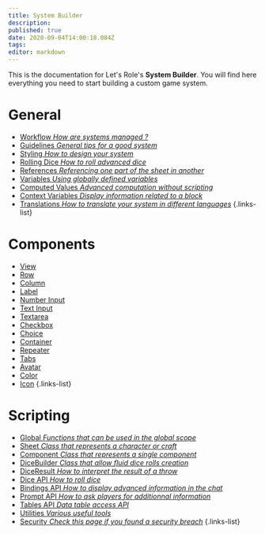 ```yaml
---
title: System Builder
description: 
published: true
date: 2020-09-04T14:00:18.084Z
tags: 
editor: markdown
---
```


This is the documentation for Let's Role's **System Builder**. You will find here everything you need to start building a custom game system.

# General
* [Workflow *How are systems managed ?*](/system-builder/general/workflow) 
* [Guidelines *General tips for a good system*](/system-builder/general/guidelines)
* [Styling *How to design your system*](/system-builder/general/workflow) 
* [Rolling Dice *How to roll advanced dice*](/system-builder/general/workflow) 
* [References *Referencing one part of the sheet in another*](/system-builder/general/workflow) 
* [Variables *Using globally defined variables*](/system-builder/general/workflow) 
* [Computed Values *Advanced computation without scripting*](/system-builder/general/workflow) 
* [Context Variables *Display information related to a block*](/system-builder/general/workflow) 
* [Translations *How to translate your system in different languages*](/system-builder/general/workflow) 
{.links-list}

# Components
* [View](/system-builder/component/view) 
* [Row](/system-builder/component/row) 
* [Column](/system-builder/component/column) 
* [Label](/system-builder/component/label) 
* [Number Input](/system-builder/component/number-input) 
* [Text Input](/system-builder/component/text-input) 
* [Textarea](/system-builder/component/textarea) 
* [Checkbox](/system-builder/component/checkbox)
* [Choice](/system-builder/component/choice)
* [Container](/system-builder/component/container) 
* [Repeater](/system-builder/component/repeater)
* [Tabs](/system-builder/component/tabs)
* [Avatar](/system-builder/component/avatar)
* [Color](/system-builder/component/color)
* [Icon](/system-builder/component/icon) 
{.links-list}

# Scripting
* [Global *Functions that can be used in the global scope*](/system-builder/scripting/global)
* [Sheet *Class that represents a character or craft*](/system-builder/scripting/sheet)
* [Component *Class that represents a single component*](/system-builder/scripting/component)
* [DiceBuilder *Class that allow fluid dice rolls creation*](/system-builder/scripting/dice-builder)
* [DiceResult *How to interpret the result of a throw*](/system-builder/scripting/dice-result)
* [Dice API *How to roll dice*](/system-builder/scripting/dice-api)
* [Bindings API *How to display advanced information in the chat*](/system-builder/scripting/bindings)
* [Prompt API *How to ask players for additionnal information*](/system-builder/scripting/prompt)
* [Tables API *Data table access API*](/system-builder/scripting/tables)
* [Utilities *Various useful tools*](/system-builder/scripting/utilities)
* [Security *Check this page if you found a security breach*](/system-builder/scripting/security)
{.links-list}